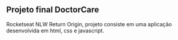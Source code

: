 ## Projeto final DoctorCare 

Rocketseat NLW Return Origin, projeto consiste em uma aplicação desenvolvida em html, css e javascript.
